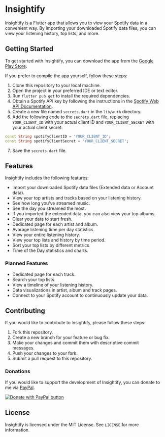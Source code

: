 # Insightify

Insightify is a Flutter app that allows you to view your Spotify data in a convenient way. By importing your downloaded Spotify data files, you can view your listening history, top lists, and more.

## Getting Started

To get started with Insightify, you can download the app from the [Google Play Store](https://play.google.com/store/apps/details?id=com.netanelk.insightify).

If you prefer to compile the app yourself, follow these steps:

1. Clone this repository to your local machine.
2. Open the project in your preferred IDE or text editor.
3. Run `flutter pub get` to install the required dependencies.
4. Obtain a Spotify API key by following the instructions in the [Spotify Web API Documentation](https://developer.spotify.com/documentation/web-api/).
5. Create a new file named `secrets.dart` in the `lib/auth` directory.
6. Add the following code to the `secrets.dart` file, replacing `YOUR_CLIENT_ID` with your actual client ID and `YOUR_CLIENT_SECRET` with your actual client secret:

```dart
const String spotifyClientID = 'YOUR_CLIENT_ID';
const String spotifyClientSecret = 'YOUR_CLIENT_SECRET';
```
7. Save the `secrets.dart` file.

## Features

Insightify includes the following features:

- Import your downloaded Spotify data files (Extended data or Account data).
- View your top artists and tracks based on your listening history.
- See how long you've streamed music.
- See the day you streamed the most.
- If you imported the extended data, you can also view your top albums.
- Clear your data to start fresh.
- Dedicated page for each artist and album.
- Avarage listening time per day statistics.
- View your entire listening history.
- View your top lists and history by time period.
- Sort your top lists by different metrics.
- Time of the Day statistics and charts.

### Planned Features

- Dedicated page for each track.
- Search your top lists.
- View a timeline of your listening history.
- Data visualizations in artist, album and track pages.
- Connect to your Spotify account to continuously update your data.

## Contributing

If you would like to contribute to Insightify, please follow these steps:

1. Fork this repository.
2. Create a new branch for your feature or bug fix.
3. Make your changes and commit them with descriptive commit messages.
4. Push your changes to your fork.
5. Submit a pull request to this repository.

### Donations

If you would like to support the development of Insightify, you can donate to me via [PayPal](https://paypal.me/kleinetanel).

[![Donate with PayPal button](https://www.paypalobjects.com/en_US/i/btn/btn_donate_LG.gif)](https://www.paypal.com/donate?business=QZLWDZNVRV53C&no_recurring=0&item_name=Fuel%20app%20development!%20Your%20donation%20shapes%20personalized%20Spotify%20insights.%20Join%20the%20melody-making%20community!%20%F0%9F%8E%B5&currency_code=ILS)



## License

Insightify is licensed under the MIT License. See `LICENSE` for more information.
